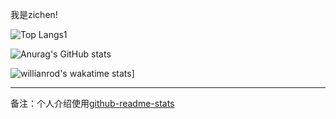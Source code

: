 我是zichen!

![Top Langs1](https://github-readme-stats.vercel.app/api/top-langs/?username=zichenlbl&layout=compact)

![Anurag's GitHub stats](https://github-readme-stats.vercel.app/api?username=zichenlbl&show_icons=true)

![willianrod's wakatime stats](https://github-readme-stats.vercel.app/api/wakatime?username=zichenlbl)]
<!-- 
<a href="https://github.com/zichenlbl/git">
  <img align="center" src="https://github-readme-stats.vercel.app/api/pin/?username=zichenlbl&repo=git" />
</a>
<a href="https://github.com/JavaWeb-Basics">
  <img align="center" src="https://github-readme-stats.vercel.app/api/pin/?username=zichenlbl&repo=JavaWeb-Basics" />
</a> -->

<hr/>

备注：个人介绍使用[github-readme-stats](https://github.com/anuraghazra/github-readme-stats)
